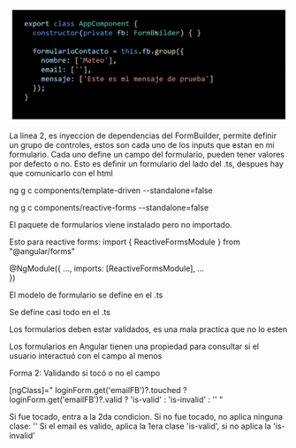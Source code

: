 ![alt text](clase06/src/assets/image.png)

La linea 2, es inyeccion de dependencias del FormBuilder, permite definir un grupo de controles, estos son cada uno de los inputs que estan en mi formulario.
Cada uno define un campo del formulario, pueden tener valores por defecto o no. Esto es definir un formulario del lado del .ts, despues hay que comunicarlo con el html

ng g c components/template-driven --standalone=false

ng g c components/reactive-forms --standalone=false

El paquete de formularios viene instalado pero no importado.

Esto para reactive forms:
import { ReactiveFormsModule } from "@angular/forms"

@NgModule({
...,
imports: [ReactiveFormsModule],
...  
})

El modelo de formulario se define en el .ts

Se define casi todo en el .ts

Los formularios deben estar validados, es una mala practica que no lo esten

Los formularios en Angular tienen una propiedad para consultar si el usuario interactuó con el campo al menos

Forma 2: Validando si tocó o no el campo

[ngClass]="
loginForm.get('emailFB')?.touched
? loginForm.get('emailFB')?.valid
    ? 'is-valid'
    : 'is-invalid'
  : ''
"

Si fue tocado, entra a la 2da condicion. Si no fue tocado, no aplica ninguna clase: ''
Si el email es valido, aplica la 1era clase 'is-valid', si no aplica la 'is-invalid'




